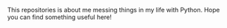 This repositories is about me messing things in my life with Python.
Hope you can find something useful here!
